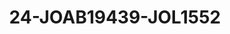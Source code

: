 ---
title: 24-JOAB19439-JOL1552
image: /v1543919832/viterbo/24-JOAB19439-JOL1552.jpg
brand: jolie
layout: vestito
---